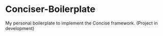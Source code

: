 # Conciser-Boilerplate
My personal boilerplate to implement the Concise framework.
(Project in development)
